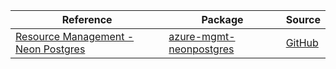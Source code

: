 | Reference | Package | Source |
|---|---|---|
|[Resource Management - Neon Postgres](mgmt-neonpostgres-readme.md)|[azure-mgmt-neonpostgres](https://pypi.org/project/azure-mgmt-neonpostgres)|[GitHub](https://github.com/Azure/azure-sdk-for-python/blob/main/sdk/neonpostgres/azure-mgmt-neonpostgres)|

